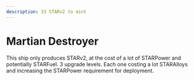 ```yaml
---
description: 33 STARv2 to mint
---
```


# Martian Destroyer

This ship only produces STARv2, at the cost of a lot of STARPower and potentially STARFuel. 3 upgrade levels. Each one costing a lot STARAlloys and increasing the STARPower requirement for deployment.&#x20;

